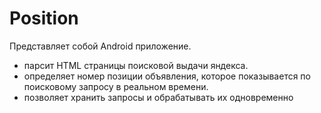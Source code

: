 # Position
Представляет собой Android приложение.
* парсит HTML страницы поисковой выдачи яндекса.
* определяет номер позиции объявления, которое показывается по поисковому запросу в реальном времени.
* позволяет хранить запросы и обрабатывать их одновременно

